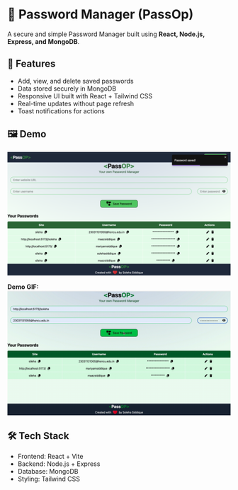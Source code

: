 # 🔐 Password Manager (PassOp)

A secure and simple Password Manager built using **React, Node.js, Express, and MongoDB**.

## 🚀 Features
- Add, view, and delete saved passwords
- Data stored securely in MongoDB
- Responsive UI built with React + Tailwind CSS
- Real-time updates without page refresh
- Toast notifications for actions

## 🖼️ Demo
![Light Mode Screenshot](/public/screenshot.png)

**Demo GIF:**
![Demo](/public/demo.gif)

## 🛠️ Tech Stack
- Frontend: React + Vite
- Backend: Node.js + Express
- Database: MongoDB
- Styling: Tailwind CSS

